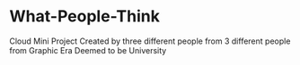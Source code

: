 # What-People-Think
Cloud Mini Project
Created by three different people from 3 different people from Graphic Era Deemed to be University
